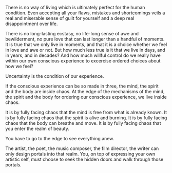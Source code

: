 There is no way of living which is ultimately perfect for the human condition.
Even accepting all your flaws, mistakes and shortcomings veils a real and miserable sense of guilt for yourself and a deep real disappointment over life.

There is no long-lasting ecstasy, no life-long sense of awe and bewilderment, no pure love that can last longer than a handful of moments.
It is true that we only live in moments, and that it is a choice whether we feel in love and awe or not.
But how much less true is it that we live in days, and in years, and in decades? And how much willful control do we really have within our own conscious experience to excercise ordered choices about how we feel?

Uncertainty is the condition of our experience.

If the conscious experience can be so made in three, the mind, the spirit and the body are inside chaos.
At the edge of the mechanisms of the mind, the spirit and the body for ordering our conscious experience, we live inside chaos.

It is by fully facing chaos that the mind is free from what is already known.
It is by fully facing chaos that the spirit is alive and burning.
It is by fully facing chaos that the body can breathe and move.
It is by fully facing chaos that you enter the realm of beauty.

You have to go to the edge to see everything anew.

The artist, the poet, the music composer, the film director, the writer can only design portals into that realm.
You, on top of expressing your own artistic self, must choose to seek the hidden doors and walk through those portals.
